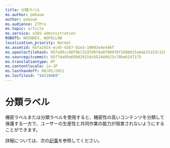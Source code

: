 ```yaml
---
title: 分類ラベル
ms.author: pebaum
author: pebaum
ms.audience: ITPro
ms.topic: article
ms.service: o365-administration
ROBOTS: NOINDEX, NOFOLLOW
localization_priority: Normal
ms.assetid: 6bfa1924-ec45-42b7-b1e3-10093e4e446f
ms.openlocfilehash: 95fa99cc80f9b132d7d9f8a0f009f8f2998015a0ab25153c150c4f9e7f9291dc
ms.sourcegitcommit: b5f7da89a650d2915dc652449623c78be6247175
ms.translationtype: HT
ms.contentlocale: ja-JP
ms.lasthandoff: 08/05/2021
ms.locfileid: "54119469"
---
```

# <a name="classification-labels"></a>分類ラベル

機密ラベルまたは分類ラベルを使用すると、機密性の高いコンテンツを分類して保護する一方で、ユーザーの生産性と共同作業の能力が阻害されないようにすることができます。

詳細については、次の[記事](https://docs.microsoft.com/microsoft-365/compliance/sensitivity-labels)を参照してください。
